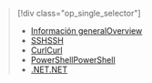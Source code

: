 > [!div class="op_single_selector"]
> * [<span data-ttu-id="80edf-101">Información general</span><span class="sxs-lookup"><span data-stu-id="80edf-101">Overview</span></span>](../articles/hdinsight/hdinsight-use-sqoop.md)
> * [<span data-ttu-id="80edf-102">SSH</span><span class="sxs-lookup"><span data-stu-id="80edf-102">SSH</span></span>](../articles/hdinsight/hdinsight-use-sqoop-mac-linux.md)
> * [<span data-ttu-id="80edf-103">Curl</span><span class="sxs-lookup"><span data-stu-id="80edf-103">Curl</span></span>](../articles/hdinsight/hdinsight-hadoop-use-sqoop-curl.md)
> * [<span data-ttu-id="80edf-104">PowerShell</span><span class="sxs-lookup"><span data-stu-id="80edf-104">PowerShell</span></span>](../articles/hdinsight/hdinsight-hadoop-use-sqoop-powershell.md)
> * [<span data-ttu-id="80edf-105">.NET</span><span class="sxs-lookup"><span data-stu-id="80edf-105">.NET</span></span>](../articles/hdinsight/hdinsight-hadoop-use-sqoop-dotnet-sdk.md)
> 
> 

